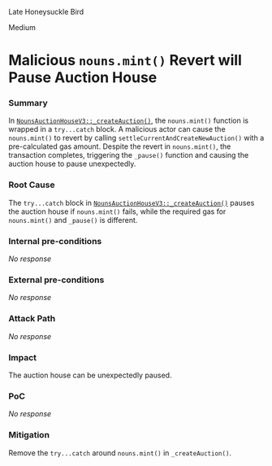 Late Honeysuckle Bird

Medium

# Malicious `nouns.mint()` Revert will Pause Auction House

### Summary

In [`NounsAuctionHouseV3::_createAuction()`](https://github.com/nounsDAO/nouns-monorepo/blob/verbs-stream-escrow-nouner-can-create-stream/packages/nouns-contracts/contracts/NounsAuctionHouseV3.sol#L300-L317), the `nouns.mint()` function is wrapped in a `try...catch` block. A malicious actor can cause the `nouns.mint()` to revert by calling `settleCurrentAndCreateNewAuction()` with a pre-calculated gas amount. Despite the revert in `nouns.mint()`, the transaction completes, triggering the `_pause()` function and causing the auction house to pause unexpectedly.


### Root Cause

The `try...catch` block in [`NounsAuctionHouseV3::_createAuction()`](https://github.com/nounsDAO/nouns-monorepo/blob/verbs-stream-escrow-nouner-can-create-stream/packages/nouns-contracts/contracts/NounsAuctionHouseV3.sol#L300-L317) pauses the auction house if `nouns.mint()` fails, while the required gas for  `nouns.mint()` and `_pause()` is different.



### Internal pre-conditions

_No response_

### External pre-conditions

_No response_

### Attack Path

_No response_

### Impact

The auction house can be unexpectedly paused.

### PoC

_No response_

### Mitigation

Remove the `try...catch` around `nouns.mint()` in `_createAuction()`.
